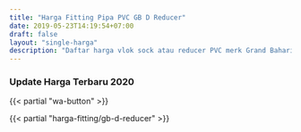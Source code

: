 ```yaml
---
title: "Harga Fitting Pipa PVC GB D Reducer"
date: 2019-05-23T14:19:54+07:00
draft: false
layout: "single-harga"
description: "Daftar harga vlok sock atau reducer PVC merk Grand Bahari (GB) tipe D. Dapatkan harga fitting PVC murah disini."
---
```


### Update Harga Terbaru 2020

{{< partial "wa-button" >}}

{{< partial "harga-fitting/gb-d-reducer" >}}
